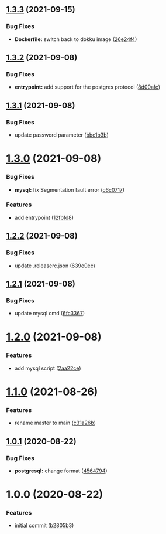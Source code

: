## [1.3.3](https://github.com/AlexanderBabel/database-s3-backup/compare/v1.3.2...v1.3.3) (2021-09-15)


### Bug Fixes

* **Dockerfile:** switch back to dokku image ([26e24f4](https://github.com/AlexanderBabel/database-s3-backup/commit/26e24f468dbaafceddb077cff79f35ad233fa9de))

## [1.3.2](https://github.com/AlexanderBabel/database-s3-backup/compare/v1.3.1...v1.3.2) (2021-09-08)


### Bug Fixes

* **entrypoint:** add support for the postgres protocol ([8d00afc](https://github.com/AlexanderBabel/database-s3-backup/commit/8d00afc92acd328369611b48cc7ce03ce5c6bb80))

## [1.3.1](https://github.com/AlexanderBabel/database-s3-backup/compare/v1.3.0...v1.3.1) (2021-09-08)


### Bug Fixes

* update password parameter ([bbc1b3b](https://github.com/AlexanderBabel/database-s3-backup/commit/bbc1b3bb5ba6adbb2ad95f7290652c7f25c956e4))

# [1.3.0](https://github.com/AlexanderBabel/database-s3-backup/compare/v1.2.2...v1.3.0) (2021-09-08)


### Bug Fixes

* **mysql:** fix Segmentation fault error ([c6c0717](https://github.com/AlexanderBabel/database-s3-backup/commit/c6c071741ca43dedffd85087cd28e8cddae72b50))


### Features

* add entrypoint ([12fbfd8](https://github.com/AlexanderBabel/database-s3-backup/commit/12fbfd8ee25ca5caf162cc2e5a49269ec775b6af))

## [1.2.2](https://github.com/AlexanderBabel/database-s3-backup/compare/v1.2.1...v1.2.2) (2021-09-08)


### Bug Fixes

* update .releaserc.json ([639e0ec](https://github.com/AlexanderBabel/database-s3-backup/commit/639e0ec428c64a863bb46b5562abf9b429287db2))

## [1.2.1](https://github.com/AlexanderBabel/database-s3-backup/compare/v1.2.0...v1.2.1) (2021-09-08)


### Bug Fixes

* update mysql cmd ([6fc3367](https://github.com/AlexanderBabel/database-s3-backup/commit/6fc3367c860e4cf85fe7ea219a6001e75c46c88d))

# [1.2.0](https://github.com/AlexanderBabel/database-s3-backup/compare/v1.1.0...v1.2.0) (2021-09-08)


### Features

* add mysql script ([2aa22ce](https://github.com/AlexanderBabel/database-s3-backup/commit/2aa22ced52724b0054e6c55d99933daeb9e51088))

# [1.1.0](https://github.com/AlexanderBabel/database-s3-backup/compare/v1.0.1...v1.1.0) (2021-08-26)


### Features

* rename master to main ([c31a26b](https://github.com/AlexanderBabel/database-s3-backup/commit/c31a26be4d7b0ebbfafdf2f39461bb6742fb6adf))

## [1.0.1](https://github.com/AlexanderBabel/database-s3-backup/compare/v1.0.0...v1.0.1) (2020-08-22)


### Bug Fixes

* **postgresql:** change format ([4564794](https://github.com/AlexanderBabel/database-s3-backup/commit/45647940d6691bc84d1735d1d78068f1f92b6b81))

# 1.0.0 (2020-08-22)


### Features

* initial commit ([b2805b3](https://github.com/AlexanderBabel/database-s3-backup/commit/b2805b3ddd625b68a4a06d83d337d0bb71ac3d78))
